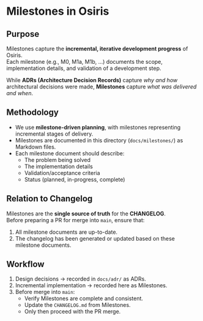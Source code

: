 


# Milestones in Osiris

## Purpose
Milestones capture the **incremental, iterative development progress** of Osiris.  
Each milestone (e.g., M0, M1a, M1b, …) documents the scope, implementation details, and validation of a development step.

While **ADRs (Architecture Decision Records)** capture *why and how* architectural decisions were made, **Milestones** capture *what was delivered and when*.

## Methodology
- We use **milestone-driven planning**, with milestones representing incremental stages of delivery.
- Milestones are documented in this directory (`docs/milestones/`) as Markdown files.
- Each milestone document should describe:
  - The problem being solved
  - The implementation details
  - Validation/acceptance criteria
  - Status (planned, in-progress, complete)

## Relation to Changelog
Milestones are the **single source of truth** for the **CHANGELOG**.  
Before preparing a PR for merge into `main`, ensure that:
1. All milestone documents are up-to-date.
2. The changelog has been generated or updated based on these milestone documents.

## Workflow
1. Design decisions → recorded in `docs/adr/` as ADRs.
2. Incremental implementation → recorded here as Milestones.
3. Before merge into `main`:
   - Verify Milestones are complete and consistent.
   - Update the `CHANGELOG.md` from Milestones.
   - Only then proceed with the PR merge.
